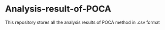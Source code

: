 # Analysis-result-of-POCA
This repository stores all the analysis results of POCA method in .csv format
